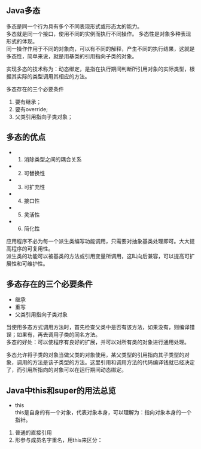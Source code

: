 ## Java多态
多态是同一个行为具有多个不同表现形式或形态太的能力。  
多态就是同一个接口，使用不同的实例而执行不同操作。
多态性是对象多种表现形式的体现。  
同一操作作用于不同的对象向，可以有不同的解释，产生不同的执行结果，这就是多态性，简单来说，就是用基类的引用指向子类的对象。  

实现多态的技术称为：动态绑定，是指在执行期间判断所引用对象的实际类型，根据其实际的类型调用其相应的方法。  

多态存在的三个必要条件 
1. 要有继承；  
2. 要有override;  
3. 父类引用指向子类对象；  

## 多态的优点
* 1. 消除类型之间的耦合关系
* 2. 可替换性
* 3. 可扩充性
* 4. 接口性
* 5. 灵活性
* 6. 简化性

应用程序不必为每一个派生类编写功能调用，只需要对抽象基类处理即可。大大提高程序的可复用性。  
派生类的功能可以被基类的方法或引用变量所调用，这叫向后兼容，可以提高可扩展性和可维护性。

## 多态存在的三个必要条件
* 继承
* 重写
* 父类引用指向子类对象 

当使用多态方式调用方法时，首先检查父类中是否有该方法，如果没有，则编译错误；如果有，再去调用子类的同名方法。  
多态的好处：可以使程序有良好的扩展，并可以对所有类的对象进行通用处理。    

多态允许将子类的对象当做父类的对象使用，某父类型的引用指向其子类型的对象，调用的方法是该子类型的方法。这里引用和调用方法的代码编译钱就已经决定了，而引用所指向的对象可以在运行期间动态绑定。

## Java中this和super的用法总览  
* this  
this是自身的有一个对象，代表对象本身，可以理解为：指向对象本身的一个指针。  
1. 普通的直接引用  
2. 形参与成员名字重名，用this来区分：  


